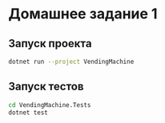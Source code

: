 # Домашнее задание 1

## Запуск проекта
```bash
dotnet run --project VendingMachine
```

## Запуск тестов
```bash
cd VendingMachine.Tests
dotnet test
```
